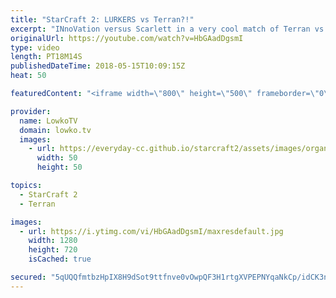 ```yaml
---
title: "StarCraft 2: LURKERS vs Terran?!"
excerpt: "INnoVation versus Scarlett in a very cool match of Terran vs Zerg. Subscribe for more videos: http://lowko.tv/youtube Crazy Protoss Micro: https://goo.gl/tvhEza  The standard unit composition in Zerg versus Terran for Zerg is Hydralisk, Zerglings and Banelings. Usually Zerg transition towards Vipers"
originalUrl: https://youtube.com/watch?v=HbGAadDgsmI
type: video
length: PT18M14S
publishedDateTime: 2018-05-15T10:09:15Z
heat: 50

featuredContent: "<iframe width=\"800\" height=\"500\" frameborder=\"0\" src=\"https://www.youtube.com/embed/HbGAadDgsmI\" allow=\"accelerometer; autoplay; encrypted-media; gyroscope; picture-in-picture\" allowfullscreen></iframe>"

provider:
  name: LowkoTV
  domain: lowko.tv
  images:
    - url: https://everyday-cc.github.io/starcraft2/assets/images/organizations/lowko.tv-50x50.jpg
      width: 50
      height: 50

topics:
  - StarCraft 2
  - Terran

images:
  - url: https://i.ytimg.com/vi/HbGAadDgsmI/maxresdefault.jpg
    width: 1280
    height: 720
    isCached: true

secured: "5qUQQfmtbzHpIX8H9dSot9ttfnve0vOwpQF3H1rtgXVPEPNYqaNkCp/idCK3ngSKmr9aqgfQXIjCoFlzMJyjj7YGGR4w71/surk5D4vIvHU2lQAZNyrWR1fMTYLF6w0uLVU7oo6EZ3LvPDBTp6RDk6x+HpM4PGZ0gUyIS3a7UF9faAhL/Ak26cou3QHfGl+GlrkvP7HZIz0aSeVpbT4++nSOxn3Mrv3Ib/MFDDOgWBpWBXsIJn9Xn0NvFDaVYodJkWMamg+EOS/PI0moxHdBHzHz07A42nxv7vT8DqOzMbhpSNlqCS+kRfrDfMl2kfAiEAMhaT99/JL+xknQgFqKmyqsmQCgTHEISu11y4w+X4OVRYCaGdhs92Ht9MuOgiOJmwvXYmZEhaZ62ZHPRSKyXSzhedTvC1WOJX5dEKjV3aY=;W6J/n8gEyf6q2gSAr8tEbg=="
---
```


